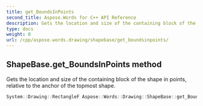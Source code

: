 ```yaml
---
title: get_BoundsInPoints
second_title: Aspose.Words for C++ API Reference
description: Gets the location and size of the containing block of the shape in points, relative to the anchor of the topmost shape. 
type: docs
weight: 0
url: /cpp/aspose.words.drawing/shapebase/get_boundsinpoints/
---
```

## ShapeBase.get_BoundsInPoints method


Gets the location and size of the containing block of the shape in points, relative to the anchor of the topmost shape.

```cpp
System::Drawing::RectangleF Aspose::Words::Drawing::ShapeBase::get_BoundsInPoints()
```

